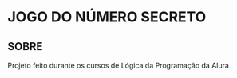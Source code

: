 <h1>JOGO DO NÚMERO SECRETO</h1>

<h2>SOBRE</h2>

<p>Projeto feito durante os cursos de Lógica da Programação da Alura</p>
